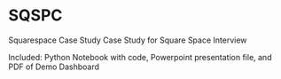 # SQSPC
Squarespace Case Study
Case Study for Square Space Interview

Included:
Python Notebook with code,
Powerpoint presentation file, and
PDF of Demo Dashboard
